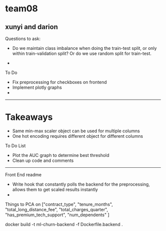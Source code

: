 # team08
xunyi and darion
--- 
Questions to ask:

- Do we maintain class imbalance when doing the train-test split, or only within train-validation split? Or do we use random split for train-test.

- 

To Do

- Fix preprocessing for checkboxes on frontend
- Implement plotly graphs
- 

---
# Takeaways

* Same min-max scaler object can be used for multiple columns
* One hot encoding requires different object for different columns

To Do List
- Plot the AUC graph to determine best threshold
- Clean up code and comments

---
Front End readme

- Write hook that constantly polls the backend for the preprocessing, allows them to get scaled results instantly
- 

Things to PCA on
["contract_type", "tenure_months", "total_long_distance_fee", "total_charges_quarter", "has_premium_tech_support", "num_dependents" ]

docker build -t ml-churn-backend -f Dockerfile.backend .





